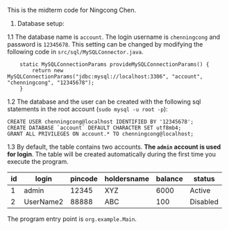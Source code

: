 This is the midterm code for Ningcong Chen.
1. Database setup:

1.1 The database name is `account`. The login username is `chenningcong` and password is `12345678`. This setting can be changed by modifying the following code in `src/sql/MySQLConnector.java`. 
```
    static MySQLConnectionParams provideMySQLConnectionParams() {
        return new MySQLConnectionParams("jdbc:mysql://localhost:3306", "account", "chenningcong", "12345678");
    }
```
1.2 The database and the user can be created with the following sql statements in the root account (`sudo mysql -u root -p`):
```
CREATE USER chenningcong@localhost IDENTIFIED BY '12345678';
CREATE DATABASE `account` DEFAULT CHARACTER SET utf8mb4;
GRANT ALL PRIVILEGES ON account.* TO chenningcong@localhost;
```
1.3 By default, the table contains two accounts. **The `admin` account is used for login**. The table will be created automatically during the first time you execute the program.

| id | login | pincode | holdersname| balance | status |
|---| --- | --- | --- | --- | --- |
|1|admin|12345|XYZ|6000|Active|
|2|UserName2|88888|ABC|100|Disabled|

The program entry point is `org.example.Main`.